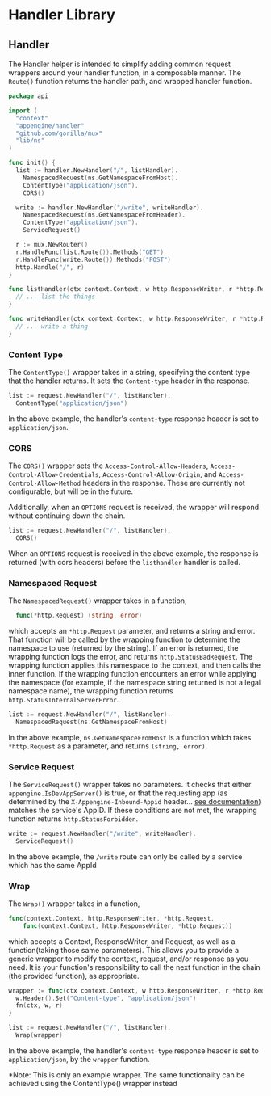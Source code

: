 # Handler Library

## Handler

The Handler helper is intended to simplify adding common request wrappers around your handler function, in a composable manner.  The `Route()` function returns the handler path, and wrapped handler function.

```go
package api

import (
  "context"
  "appengine/handler"
  "github.com/gorilla/mux"
  "lib/ns"
)

func init() {
  list := handler.NewHandler("/", listHandler).
    NamespacedRequest(ns.GetNamespaceFromHost).
    ContentType("application/json").
    CORS()

  write := handler.NewHandler("/write", writeHandler).
    NamespacedRequest(ns.GetNamespaceFromHeader).
    ContentType("application/json").
    ServiceRequest()

  r := mux.NewRouter()
  r.HandleFunc(list.Route()).Methods("GET")
  r.HandleFunc(write.Route()).Methods("POST")
  http.Handle("/", r)
}

func listHandler(ctx context.Context, w http.ResponseWriter, r *http.Request) {
  // ... list the things
}

func writeHandler(ctx context.Context, w http.ResponseWriter, r *http.Request) {
  // ... write a thing
}
```

### Content Type

The `ContentType()` wrapper takes in a string, specifying the content type that the handler returns.  It sets the `Content-type` header in the response.

```go
list := request.NewHandler("/", listHandler).
  ContentType("application/json")
```
In the above example, the handler's `content-type` response header is set to `application/json`.

### CORS

The `CORS()` wrapper sets the `Access-Control-Allow-Headers`,
`Access-Control-Allow-Credentials`, `Access-Control-Allow-Origin`, and `Access-Control-Allow-Method` headers in the response.  These are currently not configurable, but will be in the future.

Additionally, when an `OPTIONS` request is received, the wrapper will respond without continuing down the chain.

```go
list := request.NewHandler("/", listHandler).
  CORS()
```
When an `OPTIONS` request is received in the above example, the response is returned (with cors headers) before the `listhandler` handler is called.

### Namespaced Request

The `NamespacedRequest()` wrapper takes in a function,
```go
  func(*http.Request) (string, error)
```
which accepts an `*http.Request` parameter, and returns a string and error.  That function will be called by the wrapping function to determine the namespace to use (returned by the string).  If an error is returned, the wrapping function logs the error, and returns `http.StatusBadRequest`.  The wrapping function applies this namespace to the context, and then calls the inner function.  If the wrapping function encounters an error while applying the namespace (for example, if the namespace string returned is not a legal namespace name), the wrapping function returns `http.StatusInternalServerError`.

```go
list := request.NewHandler("/", listHandler).
  NamespacedRequest(ns.GetNamespaceFromHost)
```
In the above example, `ns.GetNamespaceFromHost` is a function which takes `*http.Request` as a parameter, and returns `(string, error)`.

### Service Request

The `ServiceRequest()` wrapper takes no parameters.  It checks that either `appengine.IsDevAppServer()` is true, or that the requesting app (as determined by the `X-Appengine-Inbound-Appid` header... [see documentation](https://cloud.google.com/appengine/docs/standard/go/appidentity/)) matches the service's AppID.  If these conditions are not met, the wrapping function returns `http.StatusForbidden`.

```go
write := request.NewHandler("/write", writeHandler).
  ServiceRequest()
```
In the above example, the `/write` route can only be called by a service which has the same AppId

### Wrap

The `Wrap()` wrapper takes in a function,
```go
func(context.Context, http.ResponseWriter, *http.Request,
	func(context.Context, http.ResponseWriter, *http.Request))
```
which accepts a Context, ResponseWriter, and Request, as well as a function(taking those same parameters).  This allows you to provide a generic wrapper to modify the context, request, and/or response as you need.  It is your function's responsibility to call the next function in the chain (the provided function), as appropriate.

```go
wrapper := func(ctx context.Context, w http.ResponseWriter, r *http.Request, fn func(context.Context, http.ResponseWriter, *http.Request)) {
  w.Header().Set("Content-type", "application/json")
  fn(ctx, w, r)
}

list := request.NewHandler("/", listHandler).
  Wrap(wrapper)

```
In the above example, the handler's `content-type` response header is set to `application/json`, by the `wrapper` function.

*Note: This is only an example wrapper.  The same functionality can be achieved using the ContentType() wrapper instead
